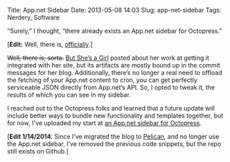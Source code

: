 Title: App.net Sidebar
Date: 2013-05-08 14:03
Slug: app-net-sidebar
Tags: Nerdery, Software

“Surely,” I thought, “there already exists an App.net sidebar for Octopress.”

[**Edit:** Well, there is, [officially](https://github.com/octopress/adn-timeline).]

<strike>Well, there is, sorta.</strike> [But She’s a Girl](http://www.rousette.org.uk/blog/archives/app-dot-net-widget/)
posted about her work at getting it integrated with her site, but its artifacts are mostly
bound up in the commit messages for her blog. Additionally, there’s no longer a real need to
offload the fetching of your App.net content to cron, you can get perfectly serviceable JSON
directly from App.net’s API. So, I opted to tweak it, the results of which you can see in my
sidebar.  

<!-- more -->

I reached out to the Octopress folks and learned that a future update will include better ways
to bundle new functionality and templates together, but for now, I've uploaded my start at
[an App.net sidebar for Octopress](https://github.com/urbanape/octopress-appnet-sidebar/).

[**Edit 1/14/2014**: Since I’ve migrated the blog to [Pelican](http://getplican.com), and no
longer use the App.net sidebar, I’ve removed the previous code snippets, but the repo still
exists on Github.]
